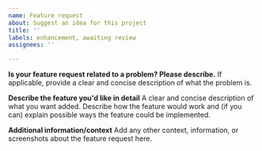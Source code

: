 ```yaml
---
name: Feature request
about: Suggest an idea for this project
title: ''
labels: enhancement, awaiting review
assignees: ''

---
```


**Is your feature request related to a problem? Please describe.**
If applicable, provide a clear and concise description of what the problem is.

**Describe the feature you'd like in detail**
A clear and concise description of what you want added. Describe how the feature would work and (if you can) explain possible ways the feature could be implemented. 

**Additional information/context**
Add any other context, information, or screenshots about the feature request here.
